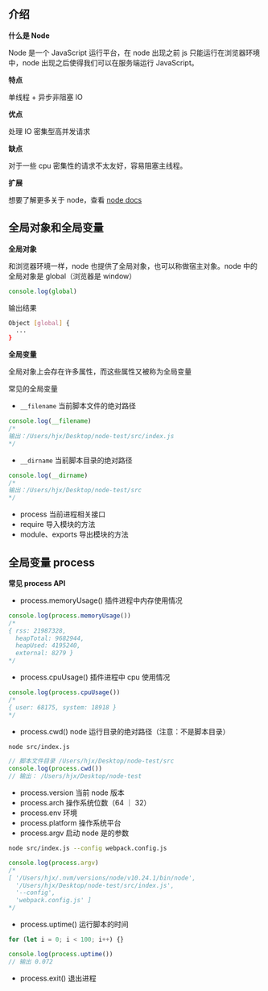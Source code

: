 ## 介绍

**什么是 Node**

Node 是一个 JavaScript 运行平台，在 node 出现之前 js 只能运行在浏览器环境中，node 出现之后使得我们可以在服务端运行 JavaScript。

**特点**

单线程 + 异步非阻塞 IO

**优点**

处理 IO 密集型高并发请求

**缺点**

对于一些 cpu 密集性的请求不太友好，容易阻塞主线程。

**扩展**

想要了解更多关于 node，查看 [node docs](https://nodejs.dev/en/learn/)

## 全局对象和全局变量

**全局对象**

和浏览器环境一样，node 也提供了全局对象，也可以称做宿主对象。node 中的全局对象是 global（浏览器是 window）

```js
console.log(global)
```

输出结果

```bash
Object [global] {
  ...
}
```

**全局变量**

全局对象上会存在许多属性，而这些属性又被称为全局变量

常见的全局变量

- `__filename` 当前脚本文件的绝对路径

```js
console.log(__filename)
/*
输出：/Users/hjx/Desktop/node-test/src/index.js
*/
```

- `__dirname` 当前脚本目录的绝对路径

```js
console.log(__dirname)
/*
输出：/Users/hjx/Desktop/node-test/src
*/
```

- process 当前进程相关接口
- require 导入模块的方法
- module、exports 导出模块的方法

## 全局变量 process

**常见 process API**

- process.memoryUsage() 插件进程中内存使用情况

```js
console.log(process.memoryUsage())
/*
{ rss: 21987328,
  heapTotal: 9682944,
  heapUsed: 4195240,
  external: 8279 }
*/
```

- process.cpuUsage() 插件进程中 cpu 使用情况

```js
console.log(process.cpuUsage())
/*
{ user: 68175, system: 18918 }
*/
```

- process.cwd() node 运行目录的绝对路径（注意：不是脚本目录）

```bash
node src/index.js
```

```js
// 脚本文件目录 /Users/hjx/Desktop/node-test/src
console.log(process.cwd())
// 输出： /Users/hjx/Desktop/node-test
```

- process.version 当前 node 版本
- process.arch 操作系统位数（64 ｜ 32）
- process.env 环境
- process.platform 操作系统平台
- process.argv 启动 node 是的参数

```bash
node src/index.js --config webpack.config.js
```

```js
console.log(process.argv)
/*
[ '/Users/hjx/.nvm/versions/node/v10.24.1/bin/node',
  '/Users/hjx/Desktop/node-test/src/index.js',
  '--config',
  'webpack.config.js' ]
*/
```

- process.uptime() 运行脚本的时间

```js
for (let i = 0; i < 100; i++) {}

console.log(process.uptime())
// 输出 0.072
```

- process.exit() 退出进程
